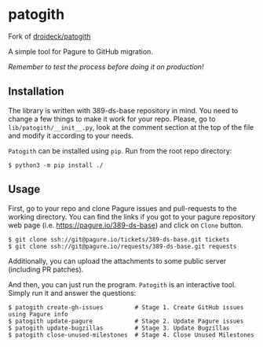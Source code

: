 # patogith
Fork of [ droideck/patogith](https://github.com/droideck/patogith)

A simple tool for Pagure to GitHub migration.

*Remember to test the process before doing it on production!*

## Installation
The library is written with 389-ds-base repository in mind. You need to change a few things to make it work for your repo.
Please, go to `lib/patogith/__init__.py`, look at the comment section at the top of the file and modify it according to your needs.

`Patogith` can be installed using `pip`. Run from the root repo directory:

    $ python3 -m pip install ./

## Usage
First, go to your repo and clone Pagure issues and pull-requests to the working directory. You can find the links if
you got to your pagure repository web page (i.e. https://pagure.io/389-ds-base) and click on `Clone` button.

    $ git clone ssh://git@pagure.io/tickets/389-ds-base.git tickets
    $ git clone ssh://git@pagure.io/requests/389-ds-base.git requests

Additionally, you can upload the attachments to some public server (including PR patches).

And then, you can just run the program.
`Patogith` is an interactive tool. Simply run it and answer the questions:

    $ patogith create-gh-issues         # Stage 1. Create GitHub issues using Pagure info
    $ patogith update-pagure            # Stage 2. Update Pagure issues
    $ patogith update-bugzillas         # Stage 3. Update Bugzillas
    $ patogith close-unused-milestones  # Stage 4. Close Unused Milestones
